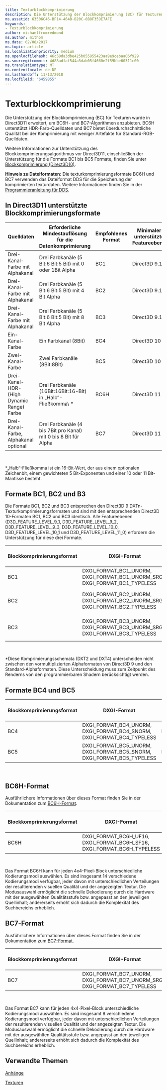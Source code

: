 ```yaml
---
title: Texturblockkomprimierung
description: Die Unterstützung der Blockkomprimierung (BC) für Texturen wurde in Direct3D11 erweitert, um BC6H- und BC7-Algorithmen anzubieten.
ms.assetid: 63506C46-BF14-464B-B20C-8B8F359E7AFE
keywords:
- Texturblockkomprimierung
author: michaelfromredmond
ms.author: mithom
ms.date: 02/08/2017
ms.topic: article
ms.localizationpriority: medium
ms.openlocfilehash: 46c58da3dbe425b055855423aa9e9cebaa06f929
ms.sourcegitcommit: 4d88adfaf544a3dab05f4660e2f59bbe60311c00
ms.translationtype: MT
ms.contentlocale: de-DE
ms.lasthandoff: 11/13/2018
ms.locfileid: "6459855"
---
```

# <a name="texture-block-compression"></a>Texturblockkomprimierung


Die Unterstützung der Blockkomprimierung (BC) für Texturen wurde in Direct3D11 erweitert, um BC6H- und BC7-Algorithmen anzubieten. BC6H unterstützt HDR-Farb-Quelldaten und BC7 bietet überdurchschnittliche Qualität bei der Komprimierung mit weniger Artefakte für Standard-RGB-Quelldaten.

Weitere Informationen zur Unterstützung des Blockkomprimierungsalgorithmus vor Direct3D11, einschließlich der Unterstützung für die Formate BC1 bis BC5 Formate, finden Sie unter [Blockkomprimierung (Direct3D10)](https://msdn.microsoft.com/library/windows/desktop/bb694531).

**Hinweis zu Dateiformaten:** Die texturkomprimierungsformate BC6H und BC7 verwenden das Dateiformat DDS für die Speicherung der komprimierten texturdaten. Weitere Informationen finden Sie in der [Programmieranleitung für DDS](https://msdn.microsoft.com/library/windows/desktop/bb943991).

## <a name="span-idblockcompressionformatssupportedindirect3d11spanspan-idblockcompressionformatssupportedindirect3d11spanspan-idblockcompressionformatssupportedindirect3d11spanblock-compression-formats-supported-in-direct3d-11"></a><span id="Block_Compression_Formats_Supported_in_Direct3D_11"></span><span id="block_compression_formats_supported_in_direct3d_11"></span><span id="BLOCK_COMPRESSION_FORMATS_SUPPORTED_IN_DIRECT3D_11"></span>In Direct3D11 unterstützte Blockkomprimierungsformate


| Quelldaten                                  | Erforderliche Mindestauflösung für die Datenkomprimierung                              | Empfohlenes Format | Minimaler unterstützte Featureebene |
|----------------------------------------------|---------------------------------------------------------------------------|--------------------|---------------------------------|
| Drei-Kanal-Farbe mit Alphakanal       | Drei Farbkanäle (5 Bit:6 Bit:5 Bit) mit 0 oder 1Bit Alpha  | BC1                | Direct3D 9.1                    |
| Drei-Kanal-Farbe mit Alphakanal       | Drei Farbkanäle (5 Bit:6 Bit:5 Bit) mit 4 Bit Alpha         | BC2                | Direct3D 9.1                    |
| Drei-Kanal-Farbe mit Alphakanal       | Drei Farbkanäle (5 Bit:6 Bit:5 Bit) mit 8 Bit Alpha          | BC3                | Direct3D 9.1                    |
| Ein-Kanal-Farbe                            | Ein Farbkanal (8Bit)                                                | BC4                | Direct3D 10                     |
| Zwei-Kanal-Farbe                            | Zwei Farbkanäle (8Bit:8Bit)                                        | BC5                | Direct3D 10                     |
| Drei-Kanal-HDR- (High Dynamic Range) Farbe | Drei Farbkanäle (16Bit:16Bit:16-Bit) in „Halb“-Fließkomma\ * | BC6H               | Direct3D 11                     |
| Drei-Kanal-Farbe, Alphakanal optional  | Drei Farbkanäle (4 bis 7Bit pro Kanal) mit 0 bis 8 Bit für Alpha  | BC7                | Direct3D 11                     |

 

\*„Halb“-Fließkomma ist ein 16-Bit-Wert, der aus einem optionalen Zeichenbit, einem gewichteten 5 Bit-Exponenten und einer 10 oder 11 Bit-Mantisse besteht.
## <a name="span-idbc1bc2andb3formatsspanspan-idbc1bc2andb3formatsspanspan-idbc1bc2andb3formatsspanbc1-bc2-and-b3-formats"></a><span id="BC1__BC2__and_B3_Formats"></span><span id="bc1__bc2__and_b3_formats"></span><span id="BC1__BC2__AND_B3_FORMATS"></span>Formate BC1, BC2 und B3


Die Formate BC1, BC2 und BC3 entsprechen den Direct3D 9 DXTn-Texturkomprimierungsformaten und sind mit den entsprechenden Direct3D 10-Formaten BC1, BC2 und BC3 identisch. Alle Featureebenen (D3D\_FEATURE\_LEVEL\_9\_1, D3D\_FEATURE\_LEVEL\_9\_2, D3D\_FEATURE\_LEVEL\_9\_3, D3D\_FEATURE\_LEVEL\_10\_0, D3D\_FEATURE\_LEVEL\_10\_1 und D3D\_FEATURE\_LEVEL\_11\_0) erfordern die Unterstützung für diese drei Formate.

| Blockkomprimierungsformat | DXGI-Format                                                                           | Äquivalentes Direct3D9-Format                               | Byte pro 4 x 4-Pixelblock |
|--------------------------|---------------------------------------------------------------------------------------|------------------------------------------------------------|---------------------------|
| BC1                      | DXGI\_FORMAT\_BC1\_UNORM, DXGI\_FORMAT\_BC1\_UNORM\_SRGB, DXGI\_FORMAT\_BC1\_TYPELESS | D3DFMT\_DXT1, FourCC="DXT1"                                | 8                         |
| BC2                      | DXGI\_FORMAT\_BC2\_UNORM, DXGI\_FORMAT\_BC2\_UNORM\_SRGB, DXGI\_FORMAT\_BC2\_TYPELESS | D3DFMT\_DXT2\*, FourCC="DXT2", D3DFMT\_DXT3, FourCC="DXT3" | 16                        |
| BC3                      | DXGI\_FORMAT\_BC3\_UNORM, DXGI\_FORMAT\_BC3\_UNORM\_SRGB, DXGI\_FORMAT\_BC3\_TYPELESS | D3DFMT\_DXT4\*, FourCC="DXT4", D3DFMT\_DXT5, FourCC="DXT5" | 16                        |

 

\*Diese Komprimierungsschemata (DXT2 und DXT4) unterscheiden nicht zwischen den vormultiplizierten Alphaformaten von Direct3D 9 und den Standard-Alphaformaten. Diese Unterscheidung muss zum Zeitpunkt des Renderns von den programmierbaren Shadern berücksichtigt werden.

## <a name="span-idbc4andbc5formatsspanspan-idbc4andbc5formatsspanspan-idbc4andbc5formatsspanbc4-and-bc5-formats"></a><span id="BC4_and_BC5_Formats"></span><span id="bc4_and_bc5_formats"></span><span id="BC4_AND_BC5_FORMATS"></span>Formate BC4 und BC5


| Blockkomprimierungsformat | DXGI-Format                                                                     | Äquivalentes Direct3D9-Format | Byte pro 4 x 4-Pixelblock |
|--------------------------|---------------------------------------------------------------------------------|------------------------------|---------------------------|
| BC4                      | DXGI\_FORMAT\_BC4\_UNORM, DXGI\_FORMAT\_BC4\_SNORM, DXGI\_FORMAT\_BC4\_TYPELESS | FourCC="ATI1"                | 8                         |
| BC5                      | DXGI\_FORMAT\_BC5\_UNORM, DXGI\_FORMAT\_BC5\_SNORM, DXGI\_FORMAT\_BC5\_TYPELESS | FourCC="ATI2"                | 16                        |

 

## <a name="span-idbc6hformatspanspan-idbc6hformatspanspan-idbc6hformatspanbc6h-format"></a><span id="BC6H_Format"></span><span id="bc6h_format"></span><span id="BC6H_FORMAT"></span>BC6H-Format


Ausführlichere Informationen über dieses Format finden Sie in der Dokumentation zum [BC6H-Format](https://msdn.microsoft.com/library/windows/desktop/hh308952).

| Blockkomprimierungsformat | DXGI-Format                                                                      | Äquivalentes Direct3D9-Format | Byte pro 4 x 4-Pixelblock |
|--------------------------|----------------------------------------------------------------------------------|------------------------------|---------------------------|
| BC6H                     | DXGI\_FORMAT\_BC6H\_UF16, DXGI\_FORMAT\_BC6H\_SF16, DXGI\_FORMAT\_BC6H\_TYPELESS | k.A.                          | 16                        |

 

Das Format BC6H kann für jeden 4x4-Pixel-Block unterschiedliche Kodierungsmodi auswählen. Es sind insgesamt 14 verschiedene Kodierungsmodi verfügbar, jeder davon mit unterschiedlichen Verteilungen der resultierenden visuellen Qualität und der angezeigten Textur. Die Modusauswahl ermöglicht die schnelle Dekodierung durch die Hardware mit der ausgewählten Qualitätsstufe bzw. angepasst an den jeweiligen Quellinhalt; andererseits erhöht sich dadurch die Komplexität des Suchbereichs erheblich.

## <a name="span-idbc7formatspanspan-idbc7formatspanspan-idbc7formatspanbc7-format"></a><span id="BC7_Format"></span><span id="bc7_format"></span><span id="BC7_FORMAT"></span>BC7-Format


Ausführlichere Informationen über dieses Format finden Sie in der Dokumentation zum [BC7-Format](https://msdn.microsoft.com/library/windows/desktop/hh308953).

| Blockkomprimierungsformat | DXGI-Format                                                                           | Äquivalentes Direct3D9-Format | Byte pro 4 x 4-Pixelblock |
|--------------------------|---------------------------------------------------------------------------------------|------------------------------|---------------------------|
| BC7                      | DXGI\_FORMAT\_BC7\_UNORM, DXGI\_FORMAT\_BC7\_UNORM\_SRGB, DXGI\_FORMAT\_BC7\_TYPELESS | k.A.                          | 16                        |

 

Das Format BC7 kann für jeden 4x4-Pixel-Block unterschiedliche Kodierungsmodi auswählen. Es sind insgesamt 8 verschiedene Kodierungsmodi verfügbar, jeder davon mit unterschiedlichen Verteilungen der resultierenden visuellen Qualität und der angezeigten Textur. Die Modusauswahl ermöglicht die schnelle Dekodierung durch die Hardware mit der ausgewählten Qualitätsstufe bzw. angepasst an den jeweiligen Quellinhalt; andererseits erhöht sich dadurch die Komplexität des Suchbereichs erheblich.

## <a name="span-idrelated-topicsspanrelated-topics"></a><span id="related-topics"></span>Verwandte Themen


[Anhänge](appendix.md)

[Texturen](https://msdn.microsoft.com/library/windows/desktop/ff476902)

 

 




